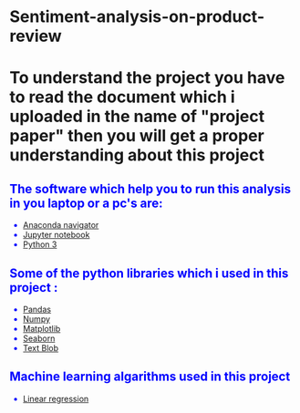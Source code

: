 # Sentiment-analysis-on-product-review


<h1>To understand the project you have to read the document which i uploaded in the name of "project paper" then you will get a proper understanding about this project</h1>
 <h2><font color=blue>The software which help you to run this analysis in you laptop or a pc's are:</h2>
 
 <ul>
        <li><a href="https://docs.anaconda.com/anaconda/navigator/index.html">Anaconda navigator</a></li>
         <li><a href="https://jupyter.org/">Jupyter notebook</a></li>
         <li><a href="https://www.python.org/download/releases/3.0/">Python 3</a></li>
</ul>
  
<h2> Some of the python libraries which i used in this project : </h2>
<ul>
        <li><a href="https://pandas.pydata.org/">Pandas</a></li>
                <li><a href="https://numpy.org/">Numpy<a/></li>
        <li><a href="https://matplotlib.org/">Matplotlib</a></li>
        <li><a href="https://seaborn.pydata.org/">Seaborn</a></li>
        <li><a href="https://textblob.readthedocs.io/en/dev/">Text Blob</a></li>
        </ul>
        <h2> Machine learning algarithms used in this project </h2>
        <ul>
                <li><a href="https://www.geeksforgeeks.org/ml-linear-regression/#:~:text=Linear%20Regression%20is%20a%20machine,relationship%20between%20variables%20and%20forecasting.">Linear regression</a> </li>
        </ul>
         
        
  
  
 
 
